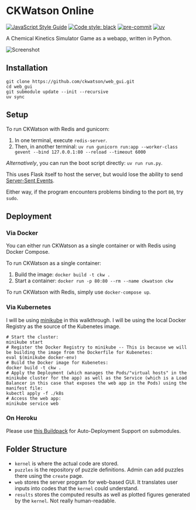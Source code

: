 CKWatson Online
===============
[![JavaScript Style Guide](https://img.shields.io/badge/code_style-standard-brightgreen.svg)](https://standardjs.com)
[![Code style: black](https://img.shields.io/badge/code%20style-black-000000.svg)](https://github.com/psf/black)
[![pre-commit](https://img.shields.io/badge/pre--commit-enabled-brightgreen?logo=pre-commit&logoColor=white)](https://github.com/pre-commit/pre-commit)
[![uv](https://img.shields.io/endpoint?url=https://raw.githubusercontent.com/astral-sh/uv/main/assets/badge/v0.json)](https://github.com/astral-sh/uv)

A Chemical Kinetics Simulator Game as a webapp, written in Python.

![Screenshot](http://i.imgur.com/UVizS1S.png)

## Installation

```shell
git clone https://github.com/ckwatson/web_gui.git
cd web_gui
git submodule update --init --recursive
uv sync
```

## Setup

To run CKWatson with Redis and gunicorn:

1. In one terminal, execute `redis-server`.
2. Then, in another terminal: `uv run gunicorn run:app --worker-class gevent --bind 127.0.0.1:80 --reload --timeout 6000`

_Alternatively_, you can run the boot script directly: `uv run run.py`.

This uses Flask itself to host the server, but would lose the ability to send [Server-Sent Events](https://github.com/singingwolfboy/flask-sse).

Either way, if the program encounters problems binding to the port `80`, try `sudo`.

## Deployment

### Via Docker

You can either run CKWatson as a single container or with Redis using Docker Compose.

To run CKWatson as a single container:
1. Build the image: `docker build -t ckw .`
2. Start a container: `docker run -p 80:80 --rm --name ckwatson ckw`

To run CKWatson with Redis, simply use `docker-compose up`.

### Via Kubernetes

I will be using [minikube](https://minikube.sigs.k8s.io/) in this walkthrough. I will be using the local Docker Registry as the source of the Kubenetes image.

```shell
# Start the cluster:
minikube start
# Register the Docker Registry to minikube -- This is because we will be building the image from the Dockerfile for Kubenetes:
eval $(minikube docker-env)
# Build the Docker image for Kubenetes:
docker build -t ckw .
# Apply the Deployment (which manages the Pods/"virtual hosts" in the minikube cluster for the app) as well as the Service (which is a Load Balancer in this case that exposes the web app in the Pods) using the manifest file:
kubectl apply -f ./k8s
# Access the web app:
minikube service web
```

### On Heroku

Please use [this Buildpack](https://github.com/dmathieu/heroku-buildpack-submodules#installation) for Auto-Deployment Support on submodules.


## Folder Structure

- `kernel` is where the actual code are stored.
- `puzzles` is the repository of puzzle definitions. Admin can add puzzles there using the `create` page.
- `web` stores the server program for web-based GUI. It translates user inputs into codes that the `kernel` could understand.
- `results` stores the computed results as well as plotted figures generated by the `kernel`. Not really human-readable.
